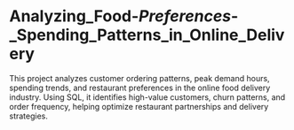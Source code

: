 # Analyzing_Food-_Preferences_-_Spending_Patterns_in_Online_Delivery
This project analyzes customer ordering patterns, peak demand hours, spending trends, and restaurant preferences in the online food delivery industry. Using SQL, it identifies high-value customers, churn patterns, and order frequency, helping optimize restaurant partnerships and delivery strategies.
